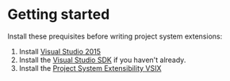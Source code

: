 Getting started
===============

Install these prequisites before writing project system extensions:

1. Install [Visual Studio 2015][VS]
1. Install the [Visual Studio SDK][VSSDK] if you haven't already.
2. Install the [Project System Extensibility VSIX][VSIX]

 [VS]: https://www.visualstudio.com/en-us/downloads/visual-studio-2015-downloads-vs.aspx
 [VSSDK]: http://www.microsoft.com/en-us/download/details.aspx?id=46850
 [VSIX]: http://aka.ms/vsprojectsystemextensibilityvsix
